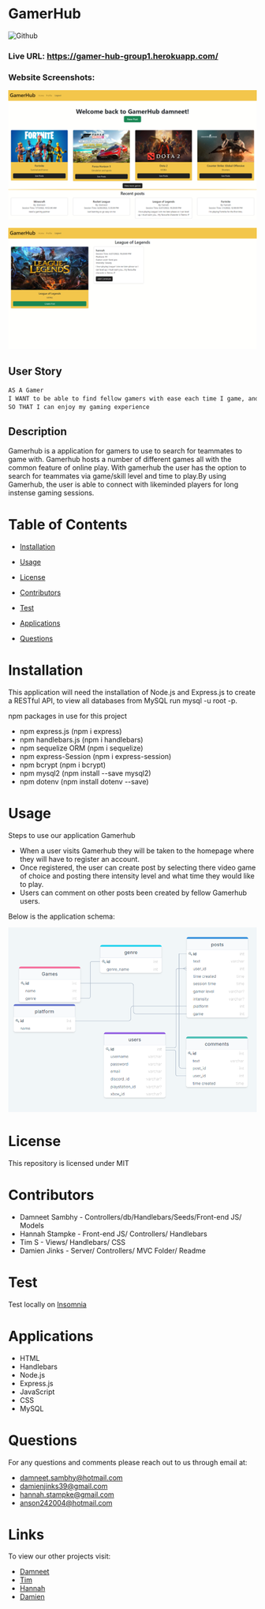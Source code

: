 # GamerHub

![Github](https://img.shields.io/badge/license-MIT-yellow.svg)

### Live URL: https://gamer-hub-group1.herokuapp.com/
### Website Screenshots:
![Homepage of Gamer Hub when the user "damneet" is logged. Showing 4 games that are being talked about currently with a recent posts section below](./assets/images/screenshot1.png)

![Game page for the game League of Legends with all its posts](./assets/images/screenshot2.png)

## User Story 
```md
AS A Gamer
I WANT to be able to find fellow gamers with ease each time I game, and be able to link up gaming sessions with other gamers who are equal to my skill level
SO THAT I can enjoy my gaming experience
```

## Description

Gamerhub is a application for gamers to use to search for teammates to game with.
Gamerhub hosts a number of different games all with the common feature of online play. With gamerhub the user has the option to search for teammates via game/skill level and time to play.By using Gamerhub, the user is able to connect with likeminded players for long instense gaming sessions. 


# Table of Contents

- [Installation](#installation)

- [Usage](#usage)

- [License](#license)

- [Contributors](#contributors)

- [Test](#test)

- [Applications](#applications)

- [Questions](#questions)


# Installation

This application will need the installation of Node.js and Express.js to create a RESTful API, to view all databases from MySQL run mysql -u root -p.

npm packages in use for this project

- npm express.js (npm i express)
- npm handlebars.js (npm i handlebars)
- npm sequelize ORM (npm i sequelize)
- npm express-Session (npm i express-session)
- npm bcrypt (npm i bcrypt)
- npm mysql2 (npm install --save mysql2)
- npm dotenv (npm install dotenv --save)



# Usage

Steps to use our application Gamerhub

- When a user visits Gamerhub they will be taken to the homepage where they will have to register an account.
- Once registered, the user can create post by selecting there video game of choice and posting there intensity level and what time they would like to play.
- Users can comment on other posts been created by fellow Gamerhub users.

Below is the application schema:

![Schema for the gamer_hub database.](./assets/images/schema.png)

# License 

This repository is licensed under MIT


# Contributors
- Damneet Sambhy - Controllers/db/Handlebars/Seeds/Front-end JS/ Models
- Hannah Stampke - Front-end JS/ Controllers/ Handlebars
- Tim S - Views/ Handlebars/ CSS
- Damien Jinks - Server/ Controllers/ MVC Folder/ Readme


# Test

Test locally on [Insomnia](https://insomnia.rest/])


# Applications
- HTML
- Handlebars
- Node.js
- Express.js
- JavaScript
- CSS
- MySQL


# Questions 
For any questions and comments please reach out to us through email at:
- damneet.sambhy@hotmail.com
- damienjinks39@gmail.com
- hannah.stampke@gmail.com
- anson242004@hotmail.com


# Links
To view our other projects visit:
- [Damneet](https://github.com/daman29) 
- [Tim](https://github.com/Tim-Adcoder)
- [Hannah](https://github.com/HannahStampke)
- [Damien](https://github.com/Djinksy)

